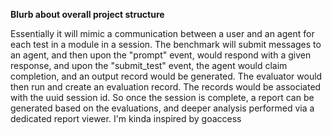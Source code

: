 **Blurb about overall project structure**

Essentially it will mimic a communication between a user and an agent for each test in a module in a session.
The benchmark will submit messages to an agent, and then upon the "prompt" event, would respond with a given response, and upon the "submit_test" event, the agent would claim completion, and an output record would be generated.
The evaluator would then run and create an evaluation record.
The records would be associated with the uuid session id.
So once the session is complete, a report can be generated based on the evaluations, and deeper analysis performed via a dedicated report viewer.
I'm kinda inspired by goaccess
